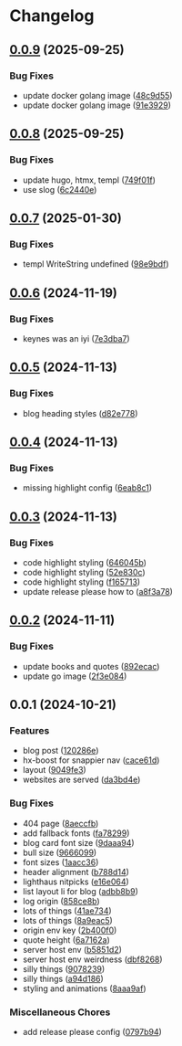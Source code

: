 # Changelog

## [0.0.9](https://github.com/shanehull/shanehull.com/compare/v0.0.8...v0.0.9) (2025-09-25)


### Bug Fixes

* update docker golang image ([48c9d55](https://github.com/shanehull/shanehull.com/commit/48c9d5584a23a7ebd7a817350145056b4d988783))
* update docker golang image ([91e3929](https://github.com/shanehull/shanehull.com/commit/91e3929ed4add3a9cae2e313fd772c46ed998fd5))

## [0.0.8](https://github.com/shanehull/shanehull.com/compare/v0.0.7...v0.0.8) (2025-09-25)


### Bug Fixes

* update hugo, htmx, templ ([749f01f](https://github.com/shanehull/shanehull.com/commit/749f01f9d5806ef348445a54439efdc3efe39ed1))
* use slog ([6c2440e](https://github.com/shanehull/shanehull.com/commit/6c2440e79d008299540898057032bc3cc9ec8b92))

## [0.0.7](https://github.com/shanehull/shanehull.com/compare/v0.0.6...v0.0.7) (2025-01-30)


### Bug Fixes

* templ WriteString undefined ([98e9bdf](https://github.com/shanehull/shanehull.com/commit/98e9bdfcdce73625785a238a0e57fb88a10ed2ce))

## [0.0.6](https://github.com/shanehull/shanehull.com/compare/v0.0.5...v0.0.6) (2024-11-19)


### Bug Fixes

* keynes was an iyi ([7e3dba7](https://github.com/shanehull/shanehull.com/commit/7e3dba7e6c459ab8769529649ce32afa2c077573))

## [0.0.5](https://github.com/shanehull/shanehull.com/compare/v0.0.4...v0.0.5) (2024-11-13)


### Bug Fixes

* blog heading styles ([d82e778](https://github.com/shanehull/shanehull.com/commit/d82e7785cddba0429290cf0c8b011110d94d3f2c))

## [0.0.4](https://github.com/shanehull/shanehull.com/compare/v0.0.3...v0.0.4) (2024-11-13)


### Bug Fixes

* missing highlight config ([6eab8c1](https://github.com/shanehull/shanehull.com/commit/6eab8c10674fa0185dbd6d9f9bc17af71101bd70))

## [0.0.3](https://github.com/shanehull/shanehull.com/compare/v0.0.2...v0.0.3) (2024-11-13)


### Bug Fixes

* code highlight styling ([646045b](https://github.com/shanehull/shanehull.com/commit/646045bef8a0846ce0f7a825a6a61626464ad654))
* code highlight styling ([52e830c](https://github.com/shanehull/shanehull.com/commit/52e830c672c244606f4cb7e6b525094eab8eafe5))
* code highlight styling ([f165713](https://github.com/shanehull/shanehull.com/commit/f165713470038140540a4c69b191d1272bbee3ec))
* update release please how to ([a8f3a78](https://github.com/shanehull/shanehull.com/commit/a8f3a78a5779f0805e3e8baed01d173e63484d03))

## [0.0.2](https://github.com/shanehull/shanehull.com/compare/v0.0.1...v0.0.2) (2024-11-11)


### Bug Fixes

* update books and quotes ([892ecac](https://github.com/shanehull/shanehull.com/commit/892ecac8fe4bb789f9186c1d976a9adf3c9afe8d))
* update go image ([2f3e084](https://github.com/shanehull/shanehull.com/commit/2f3e084e8587c8f816f5a5ca00bd6765ae9915f8))

## 0.0.1 (2024-10-21)


### Features

* blog post ([120286e](https://github.com/shanehull/shanehull.com/commit/120286e7bf1c5279b13f233538288e0b16f9c4e9))
* hx-boost for snappier nav ([cace61d](https://github.com/shanehull/shanehull.com/commit/cace61d28ea6e8662066db775585fb78aeb7e5c7))
* layout ([9049fe3](https://github.com/shanehull/shanehull.com/commit/9049fe385cb58c75d77cf1d49eb427e5e230baaa))
* websites are served ([da3bd4e](https://github.com/shanehull/shanehull.com/commit/da3bd4e4e43ed992c4b278820e9ab65b357c8781))


### Bug Fixes

* 404 page ([8aeccfb](https://github.com/shanehull/shanehull.com/commit/8aeccfbe5284c7f0327b412415a721bf2dd5e11b))
* add fallback fonts ([fa78299](https://github.com/shanehull/shanehull.com/commit/fa782994950d52b21cf2849cb8ac3e14d76d1b09))
* blog card font size ([9daaa94](https://github.com/shanehull/shanehull.com/commit/9daaa949fb48c744b848223ebf797105c8fe079c))
* bull size ([9666099](https://github.com/shanehull/shanehull.com/commit/96660999b678470bc6c27e6814f7012f8399a7b1))
* font sizes ([1aacc36](https://github.com/shanehull/shanehull.com/commit/1aacc3686507e070daaed6d1db96e0386a24652e))
* header alignment ([b788d14](https://github.com/shanehull/shanehull.com/commit/b788d14c5f29996923e86dcaace748617106d683))
* lighthaus nitpicks ([e16e064](https://github.com/shanehull/shanehull.com/commit/e16e064be2109dec1b67a53a9aec11c6c90f1b02))
* list layout li for blog ([adbb8b9](https://github.com/shanehull/shanehull.com/commit/adbb8b93a518375d6503d08a480affff2c847574))
* log origin ([858ce8b](https://github.com/shanehull/shanehull.com/commit/858ce8b245731a0257448d4762e58e69028e8368))
* lots of things ([41ae734](https://github.com/shanehull/shanehull.com/commit/41ae73430bf54c7e7f65f4c8812478a88a95c89f))
* lots of things ([8a9eac5](https://github.com/shanehull/shanehull.com/commit/8a9eac56fc34e2b0b3a31fa93b9ad0630eb32476))
* origin env key ([2b400f0](https://github.com/shanehull/shanehull.com/commit/2b400f0f3ed9c0037f84257a3a56c85e9b5dd073))
* quote height ([6a7162a](https://github.com/shanehull/shanehull.com/commit/6a7162a31225f18e8a31cef2317b9aae96cd90ae))
* server host env ([b5851d2](https://github.com/shanehull/shanehull.com/commit/b5851d28bee9d63d201ff183f2b153bded55552b))
* server host env weirdness ([dbf8268](https://github.com/shanehull/shanehull.com/commit/dbf8268dcf33220f68c4a610fe5bb7bad3932d37))
* silly things ([9078239](https://github.com/shanehull/shanehull.com/commit/90782397283baad2fe8e87da6e6aac96b8ae8e94))
* silly things ([a94d186](https://github.com/shanehull/shanehull.com/commit/a94d1864b458bf41e0dd33842d0a0cf8bdf3e98c))
* styling and animations ([8aaa9af](https://github.com/shanehull/shanehull.com/commit/8aaa9af5e142a8e919834f175b425690c1dc86eb))


### Miscellaneous Chores

* add release please config ([0797b94](https://github.com/shanehull/shanehull.com/commit/0797b9479aa4c98eaf5aa0323ef275eeb7720613))
